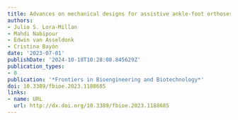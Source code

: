 ```yaml
---
title: Advances on mechanical designs for assistive ankle-foot orthoses
authors:
- Julio S. Lora-Millan
- Mahdi Nabipour
- Edwin van Asseldonk
- Cristina Bayón
date: '2023-07-01'
publishDate: '2024-10-18T10:28:08.845629Z'
publication_types:
- 0
publication: '*Frontiers in Bioengineering and Biotechnology*'
doi: 10.3389/fbioe.2023.1188685
links:
- name: URL
  url: http://dx.doi.org/10.3389/fbioe.2023.1188685
---
```


